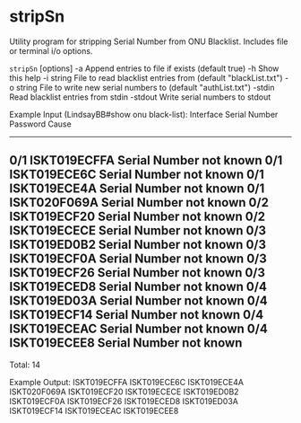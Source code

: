 # stripSn
Utility program for stripping Serial Number from ONU Blacklist. Includes file or terminal i/o options.

`stripSn` [options]
  -a    Append entries to file if exists (default true)
  -h    Show this help
  -i string
        File to read blacklist entries from (default "blackList.txt")
  -o string
        File to write new serial numbers to (default "authList.txt")
  -stdin
        Read blacklist entries from stdin
  -stdout
        Write serial numbers to stdout


Example Input (LindsayBB#show onu black-list):
Interface  Serial Number     Password              Cause 
---------  ----------------  --------------------  -----------------------
0/1        ISKT019ECFFA                            Serial Number not known
0/1        ISKT019ECE6C                            Serial Number not known
0/1        ISKT019ECE4A                            Serial Number not known
0/1        ISKT020F069A                            Serial Number not known
0/2        ISKT019ECF20                            Serial Number not known
0/2        ISKT019ECECE                            Serial Number not known
0/3        ISKT019ED0B2                            Serial Number not known
0/3        ISKT019ECF0A                            Serial Number not known
0/3        ISKT019ECF26                            Serial Number not known
0/3        ISKT019ECED8                            Serial Number not known
0/4        ISKT019ED03A                            Serial Number not known
0/4        ISKT019ECF14                            Serial Number not known
0/4        ISKT019ECEAC                            Serial Number not known
0/4        ISKT019ECEE8                            Serial Number not known
---------------------------
Total: 14

Example Output:
ISKT019ECFFA
ISKT019ECE6C
ISKT019ECE4A
ISKT020F069A
ISKT019ECF20
ISKT019ECECE
ISKT019ED0B2
ISKT019ECF0A
ISKT019ECF26
ISKT019ECED8
ISKT019ED03A
ISKT019ECF14
ISKT019ECEAC
ISKT019ECEE8


